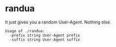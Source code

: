 # randua

It just gives you a random User-Agent. Nothing else.

```
Usage of ./randua:
  -prefix string User-Agent prefix
  -suffix string User-Agent suffix
```